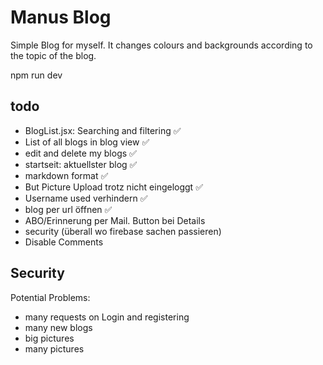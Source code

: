 # Manus Blog

Simple Blog for myself. It changes colours and backgrounds according to the topic of the blog.

npm run dev


## todo

- BlogList.jsx: Searching and filtering ✅
- List of all blogs in blog view ✅
- edit and delete my blogs ✅
- startseit: aktuellster blog ✅
- markdown format ✅
- But Picture Upload trotz nicht eingeloggt ✅
- Username used verhindern ✅
- blog per url öffnen ✅
- ABO/Erinnerung per Mail. Button bei Details
- security (überall wo firebase sachen passieren)
- Disable Comments

## Security

Potential Problems:
* many requests on Login and registering
* many new blogs
* big pictures 
* many pictures   